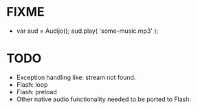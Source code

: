 FIXME
=====
* var aud = Audijo(); aud.play( 'some-music.mp3' );

TODO
====
* Exception handling like: stream not found.
* Flash: loop
* Flash: preload
* Other native audio functionality needed to be ported to Flash.